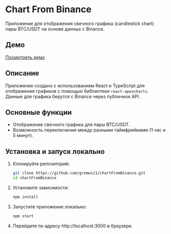 # Chart From Binance

Приложение для отображения свечного графика (candlestick chart) пары BTC/USDT на основе данных с Binance.

## Демо

[Посмотреть демо](https://gremwiz1.github.io/chartFromBinance/)

## Описание

Приложение создано с использованием React и TypeScript для отображения графиков с помощью библиотеки `react-apexcharts`. Данные для графика берутся с Binance через публичное API.

## Основные функции

- Отображение свечного графика для пары BTC/USDT.
- Возможность переключения между разными таймфреймами (1 час и 5 минут).

## Установка и запуск локально

1. Клонируйте репозиторий:

   ```bash
   git clone https://github.com/gremwiz1/chartFromBinance.git
   cd chartFromBinance

2. Установите зависимости:
    
    ```bash
    npm install

3. Запустите приложение локально:

    ```bash
    npm start

4. Перейдите по адресу http://localhost:3000 в браузере.

